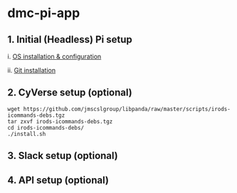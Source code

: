 # dmc-pi-app

## 1. Initial (Headless) Pi setup

  i. [OS installation & configuration](https://desertbot.io/blog/headless-raspberry-pi-4-ssh-wifi-setup)
  
  ii. [Git installation](https://linuxize.com/post/how-to-install-git-on-raspberry-pi/)

## 2. CyVerse setup (optional)

```
wget https://github.com/jmscslgroup/libpanda/raw/master/scripts/irods-icommands-debs.tgz
tar zxvf irods-icommands-debs.tgz
cd irods-icommands-debs/
./install.sh
```

## 3. Slack setup (optional)

## 4. API setup (optional)
